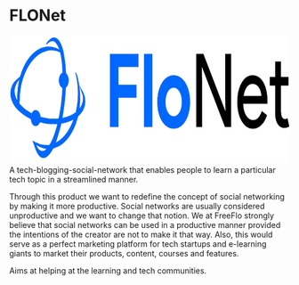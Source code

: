 # FLONet

<img src="img/flonet-hori.jpeg" height="230" width="800">
A tech-blogging-social-network that enables people to learn a particular tech topic in a streamlined manner.<br>

Through this product we want to redefine the concept of social networking by making it more productive. Social networks are usually considered unproductive and we want to change that notion. We at FreeFlo strongly believe that social networks can be used in a productive manner provided the intentions of the creator are not to make it that way. Also, this would serve as a perfect marketing platform for tech startups and e-learning giants to market their products, content, courses and features. <br>

Aims at helping at the learning and tech communities.
